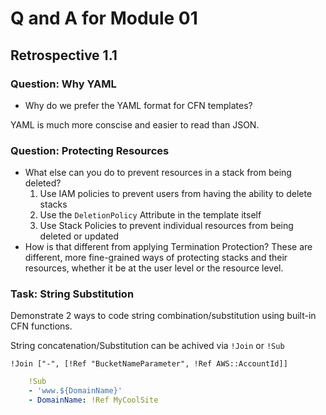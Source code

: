# Q and A for Module 01

## Retrospective 1.1

### Question: Why YAML

* Why do we prefer the YAML format for CFN templates?

YAML is much more conscise and easier to read than JSON.

### Question: Protecting Resources

* What else can you do to prevent resources in a stack from being deleted?
  1. Use IAM policies to prevent users from having the ability to delete stacks
  2. Use the `DeletionPolicy` Attribute in the template itself
  3. Use Stack Policies to prevent individual resources from being deleted or updated
* How is that different from applying Termination Protection?
    These are different, more fine-grained ways of protecting stacks and their resources,
    whether it be at the user level or the resource level.

### Task: String Substitution

Demonstrate 2 ways to code string combination/substitution using built-in CFN functions.

String concatenation/Substitution can be achived via `!Join` or `!Sub`

`!Join ["-", [!Ref "BucketNameParameter", !Ref AWS::AccountId]]`

``` yaml
    !Sub 
    - 'www.${DomainName}'
    - DomainName: !Ref MyCoolSite
```
